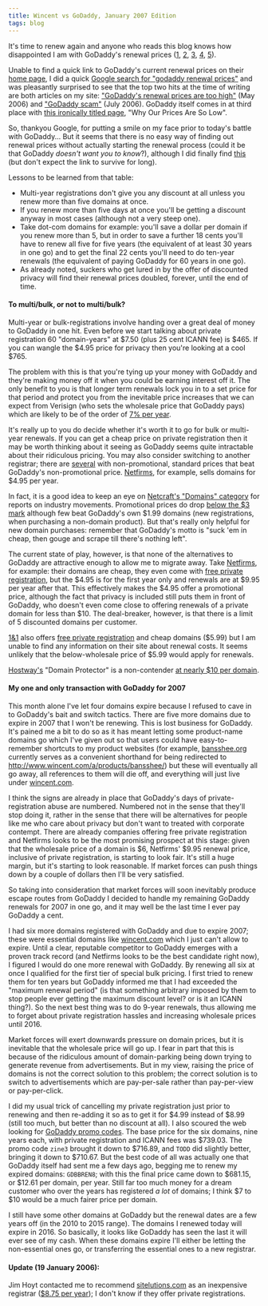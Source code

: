```yaml
---
title: Wincent vs GoDaddy, January 2007 Edition
tags: blog
---
```


It's time to renew again and anyone who reads this blog knows how disappointed I am with GoDaddy's renewal prices ([1](http://www.wincent.com/a/about/wincent/weblog/archives/2005/05/godaddy_vs_netw.php), [2](http://www.wincent.com/a/about/wincent/weblog/archives/2006/05/godaddys_renewa.php), [3](http://www.wincent.com/a/about/wincent/weblog/archives/2006/07/godaddy_scam.php), [4](http://www.wincent.com/a/about/wincent/weblog/archives/2006/08/darn_godaddy.php), [5](http://www.wincent.com/a/about/wincent/weblog/archives/2006/11/fighting_godadd.php)).

Unable to find a quick link to GoDaddy's current renewal prices on their [home page](http://godaddy.com/), I did a quick [Google search for "godaddy renewal prices"](http://www.google.com/search?client=safari&rls=es&q=godaddy+renewal+prices&ie=UTF-8&oe=UTF-8) and was pleasantly surprised to see that the top two hits at the time of writing are both articles on my site: ["GoDaddy's renewal prices are too high"](http://www.wincent.com/a/about/wincent/weblog/archives/2006/05/godaddys_renewa.php) (May 2006) and ["GoDaddy scam"](http://www.wincent.com/a/about/wincent/weblog/archives/2006/07/godaddy_scam.php) (July 2006). GoDaddy itself comes in at third place with [this ironically titled page](https://www.godaddy.com/gdshop/low_price.asp?se=%2B&app_hdr=&ci=4633), "Why Our Prices Are So Low".

So, thankyou Google, for putting a smile on my face prior to today's battle with GoDaddy... But it seems that there is no easy way of finding out renewal prices without actually starting the renewal process (could it be that GoDaddy _doesn't want you to know_?), although I did finally find [this](https://www.godaddy.com/gdshop/jump_pages/chart.asp?se=%2B&app%5Fhdr=0&ci=6773&chartType=8&extraDelimited=%7Ccom%7Cnet%7Corg%7Cinfo) (but don't expect the link to survive for long).

Lessons to be learned from that table:

-   Multi-year registrations don't give you any discount at all unless you renew more than five domains at once.
-   If you renew more than five days at once you'll be getting a discount anyway in most cases (although not a very steep one).
-   Take dot-com domains for example: you'll save a dollar per domain if you renew more than 5, but in order to save a further 18 cents you'll have to renew all five for five years (the equivalent of at least 30 years in one go) and to get the final 22 cents you'll need to do ten-year renewals (the equivalent of paying GoDaddy for 60 years in one go).
-   As already noted, suckers who get lured in by the offer of discounted privacy will find their renewal prices doubled, forever, until the end of time.

#### To multi/bulk, or not to multi/bulk?

Multi-year or bulk-registrations involve handing over a great deal of money to GoDaddy in one hit. Even before we start talking about private registration 60 "domain-years" at $7.50 (plus 25 cent ICANN fee) is $465. If you can wangle the $4.95 price for privacy then you're looking at a cool $765.

The problem with this is that you're tying up your money with GoDaddy and they're making money off it when you could be earning interest off it. The only benefit to you is that longer term renewals lock you in to a set price for that period and protect you from the inevitable price increases that we can expect from Verisign (who sets the wholesale price that GoDaddy pays) which are likely to be of the order of [7% per year](http://www.wincent.com/a/about/wincent/weblog/archives/2006/07/godaddy_scam.php).

It's really up to you do decide whether it's worth it to go for bulk or multi-year renewals. If you can get a cheap price on private registration then it may be worth thinking about it seeing as GoDaddy seems quite intractable about their ridiculous pricing. You may also consider switching to another registrar; there are [several](http://news.netcraft.com/archives/2005/09/21/vipcom_domain_sells_for_14_million.html) with non-promotional, standard prices that beat GoDaddy's non-promotional price. [Netfirms](http://www.netfirms.com/), for example, sells domains for \$4.95 per year.

In fact, it is a good idea to keep an eye on [Netcraft's "Domains" category](http://news.netcraft.com/archives/domains.html) for reports on industry movements. Promotional prices do drop [below the \$3 mark](http://news.netcraft.com/archives/2005/11/28/yahoo_ipowerweb_slash_domain_prices_to_below_3.html) although few beat GoDaddy's own \$1.99 domains (new registrations, when purchasing a non-domain product). But that's really only helpful for new domain purchases: remember that GoDaddy's motto is "suck 'em in cheap, then gouge and scrape till there's nothing left".

The current state of play, however, is that none of the alternatives to GoDaddy are attractive enough to allow me to migrate away. Take [Netfirms](http://www.netfirms.com/), for example: their domains are cheap, they even come with [free private registration](http://www.netfirms.com/domain-names/), but the $4.95 is for the first year only and renewals are at $9.95 per year after that. This effectively makes the $4.95 offer a promotional price, although the fact that privacy is included still puts them in front of GoDaddy, who doesn't even come close to offering renewals of a private domain for less than $10. The deal-breaker, however, is that there is a limit of 5 discounted domains per customer.

[1&1](http://1and1.com/) also offers [free private registration](http://order.1and1.com/xml/order/InstantDomaininfoPdr;jsessionid=38D80B49B813222BF6EF1E3B11555D6A.TC61a?__frame=_top&__lf=Static) and cheap domains ($5.99) but I am unable to find any information on their site about renewal costs. It seems unlikely that the below-wholesale price of $5.99 would apply for renewals.

[Hostway's](http://www.hostway.com/) "Domain Protector" is a non-contender [at nearly \$10 per domain](http://www.hostway.com/smb/whoisprotector/whoisprotectorfaq.html#5).

#### My one and only transaction with GoDaddy for 2007

This month alone I've let four domains expire because I refused to cave in to GoDaddy's bait and switch tactics. There are five more domains due to expire in 2007 that I won't be renewing. This is lost business for GoDaddy. It's pained me a bit to do so as it has meant letting some product-name domains go which I've given out so that users could have easy-to-remember shortcuts to my product websites (for example, [bansshee.org](http://bansshee.org/) currently serves as a convenient shorthand for being redirected to <http://www.wincent.com/a/products/bansshee/>) but these will eventually all go away, all references to them will die off, and everything will just live under [wincent.com](http://www.wincent.com/).

I think the signs are already in place that GoDaddy's days of private-registration abuse are numbered. Numbered not in the sense that they'll stop doing it, rather in the sense that there will be alternatives for people like me who care about privacy but don't want to treated with corporate contempt. There are already companies offering free private registration and Netfirms looks to be the most promising prospect at this stage: given that the wholesale price of a domain is $6, Netfirms' $9.95 renewal price, inclusive of private registration, is starting to look fair. It's still a huge margin, but it's starting to look reasonable. If market forces can push things down by a couple of dollars then I'll be very satisfied.

So taking into consideration that market forces will soon inevitably produce escape routes from GoDaddy I decided to handle my remaining GoDaddy renewals for 2007 in one go, and it may well be the last time I ever pay GoDaddy a cent.

I had six more domains registered with GoDaddy and due to expire 2007; these were essential domains like [wincent.com](http://www.wincent.com/) which I just can't allow to expire. Until a clear, reputable competitor to GoDaddy emerges with a proven track record (and Netfirms looks to be the best candidate right now), I figured I would do one more renewal with GoDaddy. By renewing all six at once I qualified for the first tier of special bulk pricing. I first tried to renew them for ten years but GoDaddy informed me that I had exceeded the "maximum renewal period" (is that something arbitrary imposed by them to stop people ever getting the maximum discount level? or is it an ICANN thing?). So the next best thing was to do 9-year renewals, thus allowing me to forget about private registration hassles and increasing wholesale prices until 2016.

Market forces will exert downwards pressure on domain prices, but it is inevitable that the wholesale price will go up. I fear in part that this is because of the ridiculous amount of domain-parking being down trying to generate revenue from advertisements. But in my view, raising the price of domains is not the correct solution to this problem; the correct solution is to switch to advertisements which are pay-per-sale rather than pay-per-view or pay-per-click.

I did my usual trick of cancelling my private registration just prior to renewing and then re-adding it so as to get it for $4.99 instead of $8.99 (still too much, but better than no discount at all). I also scoured the web looking for [GoDaddy promo codes](http://www.google.com/search?num=100&hl=es&safe=off&c2coff=1&client=safari&rls=es&q=godaddy+promo+code&btnG=Búsqueda&lr=). The base price for the six domains, nine years each, with private registration and ICANN fees was \$739.03. The promo code `zine3` brought it down to \$716.89, and `TODD` did slightly better, bringing it down to $710.67. But the best code of all was actually one that GoDaddy itself had sent me a few days ago, begging me to renew my expired domains: `GDBBREN8`; with this the final price came down to $681.15, or $12.61 per domain, per year. Still far too much money for a dream customer who over the years has registered _a lot_ of domains; I think $7 to \$10 would be a much fairer price per domain.

I still have some other domains at GoDaddy but the renewal dates are a few years off (in the 2010 to 2015 range). The domains I renewed today will expire in 2016. So basically, it looks like GoDaddy has seen the last it will ever see of my cash. When these domains expire I'll either be letting the non-essential ones go, or transferring the essential ones to a new registrar.

#### Update (19 January 2006):

Jim Hoyt contacted me to recommend [sitelutions.com](http://www.sitelutions.com/) as an inexpensive registrar ([\$8.75 per year](http://www.sitelutions.com/info/slregistrar)); I don't know if they offer private registrations.
